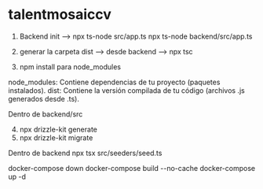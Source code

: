 # talentmosaiccv

1. Backend init --> npx ts-node src/app.ts
npx ts-node backend/src/app.ts


2. generar la carpeta dist --> desde backend -->  npx tsc

3. npm install para node_modules


node_modules: Contiene dependencias de tu proyecto (paquetes instalados).
dist: Contiene la versión compilada de tu código (archivos .js generados desde .ts).


Dentro de backend/src

4. npx drizzle-kit generate
5. npx drizzle-kit migrate


Dentro de backend
npx tsx src/seeders/seed.ts



 docker-compose down
 docker-compose build --no-cache
 docker-compose up -d